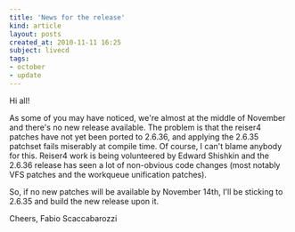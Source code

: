 ```yaml
---
title: 'News for the release'
kind: article
layout: posts
created_at: 2010-11-11 16:25
subject: livecd
tags:
- october
- update
---
```

Hi all!

As some of you may have noticed, we're almost at the middle of November and there's no new release available.
The problem is that the reiser4 patches have not yet been ported to 2.6.36, and applying the 2.6.35 patchset fails miserably at compile time.
Of course, I can't blame anybody for this. Reiser4 work is being volunteered by Edward Shishkin and the 2.6.36 release has seen a lot of non-obvious code changes (most notably VFS patches and the workqueue unification patches).

So, if no new patches will be available by November 14th, I'll be sticking to 2.6.35 and build the new release upon it.

Cheers,
Fabio Scaccabarozzi
